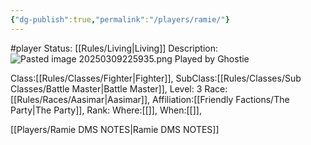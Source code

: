 ```yaml
---
{"dg-publish":true,"permalink":"/players/ramie/"}
---
```


#player 
Status: [[Rules/Living\|Living]]
Description:
![Pasted image 20250309225935.png](/img/user/Images/Pasted%20image%2020250309225935.png)
Played by Ghostie

Class:[[Rules/Classes/Fighter\|Fighter]],
SubClass:[[Rules/Classes/Sub Classes/Battle Master\|Battle Master]],
Level: 3
Race:[[Rules/Races/Aasimar\|Aasimar]],
Affiliation:[[Friendly Factions/The Party\|The Party]],
Rank:
Where:[[]],
When:[[]],

[[Players/Ramie DMS NOTES\|Ramie DMS NOTES]]